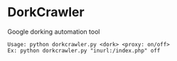 # DorkCrawler
Google dorking automation tool

```shell
Usage: python dorkcrawler.py <dork> <proxy: on/off>
Ex: python dorkcrawler.py "inurl:/index.php" off
```
